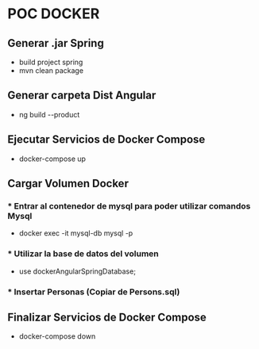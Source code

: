 # POC DOCKER

## Generar .jar Spring
* build project spring
* mvn clean package

## Generar carpeta Dist Angular
* ng build --product

## Ejecutar Servicios de Docker Compose
* docker-compose up

## Cargar Volumen Docker
### * Entrar al contenedor de mysql para poder utilizar comandos Mysql
* docker exec -it mysql-db mysql -p
### * Utilizar la base de datos del volumen
* use dockerAngularSpringDatabase;
### * Insertar Personas (Copiar de Persons.sql)

## Finalizar Servicios de Docker Compose
* docker-compose down
